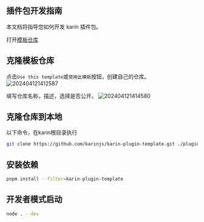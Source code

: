 ## 插件包开发指南

本文档将指导您如何开发 karin 插件包。

打开[模板仓库](https://github.com/KarinJS/karin-plugin-template)

## 克隆模板仓库

点击`Use this template`或`使用此模板`按钮，创建自己的仓库。
![202404121412587](https://cdn.jsdelivr.net/gh/Zyy955/imgs/img/202404121412587.png)

填写仓库名称，描述，选择是否公开。
![202404121414580](https://cdn.jsdelivr.net/gh/Zyy955/imgs/img/202404121414580.png)

## 克隆仓库到本地

以下命令，在karin根目录执行

```bash
git clone https://github.com/karinjs/karin-plugin-template.git ./plugins/karin-plugin-template.
```

## 安装依赖

```bash
pnpm install --filter=karin-plugin-template
```

## 开发者模式启动

```bash
node . --dev
```
